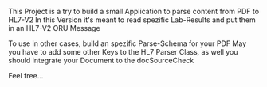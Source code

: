 This Project is a try to build a small Application to parse content from PDF to HL7-V2
In this Version it's meant to read spezific Lab-Results and put them in an HL7-V2 ORU Message

To use in other cases, build an spezific Parse-Schema for your PDF
May you have to add some other Keys to the HL7 Parser Class, as well you should integrate your Document to the docSourceCheck

Feel free...
